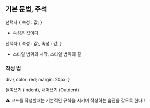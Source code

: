 ## 기본 문법, 주석

선택자 { 속성 : 값; }
- 속성은 값이다

선택자 { 속성 : 값;, 속성 : 값; }
- 스타일 범위의 시작, 스타일 범위의 끝

### 작성 법
div {
    color: red;
    margin: 20px;
}

들여쓰기 (Indent), 내어쓰기 (Outdent)

⚠️ 코드를 작성할때는 기본적인 규칙을 지키며 작성하는 습관을 갖도록 한다!!